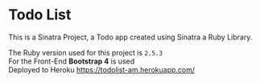 # Todo List

This is a Sinatra Project, a Todo app created using Sinatra a Ruby Library.

The Ruby version used for this project is `2.5.3`  
For the Front-End **Bootstrap 4** is used  
Deployed to Heroku https://todolist-am.herokuapp.com/

